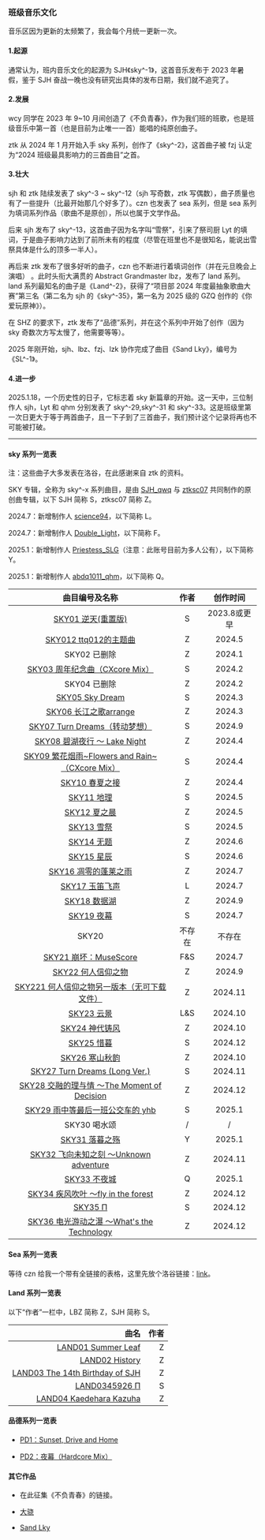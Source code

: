 ### 班级音乐文化

音乐区因为更新的太频繁了，我会每个月统一更新一次。

#### 1.起源

通常认为，班内音乐文化的起源为 SJH《sky^-1》，这首音乐发布于 2023 年暑假，鉴于 SJH 奋战一晚也没有研究出具体的发布日期，我们就不追究了。

#### 2.发展

wcy 同学在 2023 年 9~10 月间创造了《不负青春》，作为我们班的班歌，也是班级音乐中第一首（也是目前为止唯一一首）能唱的纯原创曲子。

ztk 从 2024 年 1 月开始入手 sky 系列，创作了《sky^-2》，这首曲子被 fzj 认定为“2024 班级最具影响力的三首曲目”之首。

#### 3.壮大

sjh 和 ztk 陆续发表了 sky^-3 ~ sky^-12（sjh 写奇数，ztk 写偶数），曲子质量也有了一些提升（比最开始那几个好多了）。czn 也发表了 sea 系列，但是 sea 系列为填词系列作品（歌曲不是原创），所以也属于文学作品。

后来 sjh 发布了 sky^-13，这首曲子因为名字叫“雪祭”，引来了祭司厨 Lyt 的填词，于是曲子影响力达到了前所未有的程度（尽管在班里也不是很知名，能说出雪祭具体是什么的顶多一半人）。

再后来 ztk 发布了很多好听的曲子，czn 也不断进行着填词创作（并在元旦晚会上演唱） 。此时头衔大满贯的 Abstract Grandmaster lbz，发布了 land 系列。land 系列最知名的曲子是《Land^-2》，获得了“项目部 2024 年度最抽象歌曲大赛”第三名（第二名为 sjh 的《sky^-35》，第一名为 2025 级的 GZQ 创作的《你爱玩原神》）。

在 SHZ 的要求下，ztk 发布了“品德”系列，并在这个系列中开始了创作（因为 sky 奇数次方写太慢了，他需要等等）。

2025 年刚开始，sjh、lbz、fzj、lzk 协作完成了曲目《Sand Lky》，编号为《SL^-1》。

#### 4.进一步

2025.1.18，一个历史性的日子，它标志着 sky 新篇章的开始。这一天中，三位制作人 sjh，Lyt 和 qhm 分别发表了 sky^-29,sky^-31 和 sky^-33。这是班级里第一次日更大于等于两首曲子，且一下子到了三首曲子，我们预计这个记录将再也不可能被打破。

_____

#### sky 系列一览表

注：这些曲子大多发表在洛谷，在此感谢来自 ztk 的资料。

SKY 专辑，全称为 sky^-x 系列曲目，是由 [SJH_qwq](https://www.luogu.com.cn/user/761125) 与 [ztksc07](https://www.luogu.com.cn/user/711859) 共同制作的原创曲专辑，以下 SJH 简称 S，ztksc07 简称 Z。

2024.7：新增制作人 [science94](https://www.luogu.com.cn/user/1099083)，以下简称 L。

2024.7：新增制作人 [Double_Light](https://www.luogu.com.cn/user/761137)，以下简称 F。

2025.1：新增制作人 [Priestess_SLG](https://www.luogu.com.cn/user/1254235)（注意：此账号目前为多人公有），以下简称 Y。

2025.1：新增制作人 [abdq1011_qhm](https://www.luogu.com.cn/user/1263859)，以下简称 Q。

| 曲目编号及名称 | 作者 | 创作时间 |
| :----------: | :----------: | :----------: |
| [SKY01 逆天(重置版)](https://www.luogu.com.cn/problem/U321043) | S | 2023.8或更早 |
| [SKY012 ttq012的主题曲](https://www.luogu.com.cn/problem/U429283) | Z | 2024.5 |
| SKY02 已删除 | Z  | 2024.1 |
| [SKY03 周年纪念曲（CXcore Mix）](https://www.luogu.com.cn/problem/U409395) | S | 2024.2 |
| SKY04 已删除 | Z | 2024.2 |
| [SKY05 Sky Dream](https://www.luogu.com.cn/problem/U417649) | S | 2024.3 |
| [SKY06 长江之歌arrange](https://www.luogu.com.cn/problem/U416106) | Z | 2024.3 |
| [SKY07 Turn Dreams（转动梦想）](https://www.luogu.com.cn/problem/U477503) | S | 2024.9 |
| [SKY08 碧湖夜行 ～ Lake Night](https://www.luogu.com.cn/problem/U419781) | Z | 2024.4 |
| [SKY09 繁花烟雨~Flowers and Rain~（CXcore Mix）](https://www.luogu.com.cn/problem/U425357) | S | 2024.4 |
| [SKY10 春夏之接](https://www.luogu.com.cn/problem/U424381) | Z | 2024.4 |
| [SKY11 地理](https://www.luogu.com.cn/problem/U428482) | S | 2024.5 |
| [SKY12 夏之晨](https://www.luogu.com.cn/problem/U429841) | Z | 2024.5 |
| [SKY13 雪祭](https://www.luogu.com.cn/problem/U433638) | S | 2024.5 |
| [SKY14 无题](https://www.luogu.com.cn/problem/U441411) | Z | 2024.6 |
| [SKY15 星辰](https://www.luogu.com.cn/problem/U443804) | S | 2024.6 |
| [SKY16 凋零的蓬莱之雨](https://www.luogu.com.cn/problem/U454760) | Z | 2024.7 |
| [SKY17 玉笛飞声](https://www.luogu.com.cn/problem/U453763) | L | 2024.7 |
| [SKY18 数据湖](https://www.luogu.com.cn/problem/U479744) | Z | 2024.9 |
| [SKY19 夜幕](https://www.luogu.com.cn/problem/U455183) | S | 2024.7 |
| SKY20 | 不存在 | 不存在 |
| [SKY21 崩坏：MuseScore](https://www.luogu.com.cn/problem/U455407) | F&S | 2024.7 |
| [SKY22 何人信仰之物](https://www.luogu.com.cn/problem/U475527) | Z | 2024.9 |
| [SKY221 何人信仰之物另一版本（无可下载文件）](https://www.luogu.com.cn/problem/U508857) | Z | 2024.11 |
| [SKY23 云景](https://www.luogu.com.cn/problem/U493832) | L&S | 2024.10 |
| [SKY24 神代铸风](https://www.luogu.com.cn/problem/U489321) | Z | 2024.10 |
| [SKY25 惜暮](https://www.luogu.com.cn/problem/U515491) | S | 2024.12 |
| [SKY26 寒山秋韵](https://www.luogu.com.cn/problem/U491531) | Z | 2024.10 |
| [SKY27 Turn Dreams (Long Ver.)](https://www.luogu.com.cn/problem/U505897) | S | 2024.11 |
| [SKY28 交融的理与情 ～The Moment of Decision](https://www.luogu.com.cn/problem/U511379) | Z | 2024.12 |
| [SKY29 雨中等最后一班公交车的 yhb](https://www.luogu.com.cn/problem/U526038) | S | 2025.1 |
| SKY30 喝水颂 | / | / |
| [SKY31 落暮之殇](https://www.luogu.com.cn/problem/U525993) | Y | 2025.1 |
| [SKY32 飞向未知之刻 ～Unknown adventure](https://www.luogu.com.cn/problem/U503628) | Z | 2024.11 |
| [SKY33 不夜城](https://www.luogu.com.cn/problem/U526049) | Q | 2025.1 |
| [SKY34 疾风吹叶 ～fly in the forest](https://www.luogu.com.cn/problem/U513322) | Z | 2024.12 |
| [SKY35 Π](https://www.luogu.com.cn/problem/U513208) | S | 2024.12 |
| [SKY36 电光游动之瀑 ～What's the Technology](https://www.luogu.com.cn/problem/U518008) | Z | 2024.12 |

#### Sea 系列一览表

等待 czn 给我一个带有全链接的表格，这里先放个洛谷链接：[link](https://www.luogu.com/article/aqbnquu1)。

#### Land 系列一览表

以下“作者”一栏中，LBZ 简称 Z，SJH 简称 S。

| 曲名 | 作者 |
| -----------: | -----------: |
|[LAND01 Summer Leaf](https://www.luogu.com.cn/problem/U431209)  |Z  |
| [LAND02 History](https://www.luogu.com.cn/problem/U449323) | Z |
| [LAND03 The 14th Birthday of SJH](https://www.luogu.com.cn/problem/U500038) | Z |
| [LAND0345926 Π](https://www.luogu.com.cn/problem/U513208) | S |
|[LAND04 Kaedehara Kazuha](https://www.luogu.com.cn/problem/U511112)  |Z  |

#### 品德系列一览表

- [PD1：Sunset, Drive and Home](https://www.luogu.com.cn/problem/U510058)

- [PD2：夜幕（Hardcore Mix）](https://www.luogu.com.cn/problem/U522121)

#### 其它作品

- 在此征集《不负青春》的链接。

- [大骁](https://www.luogu.com/article/npaw1tap)

- [Sand Lky](https://www.luogu.com.cn/problem/U521392)
